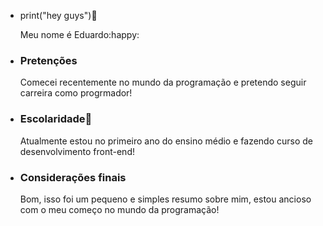 + print("hey guys"):wave:

  Meu nome é Eduardo:happy:

+ ### Pretenções

  Comecei recentemente no mundo da programação e pretendo seguir carreira como progrmador!

+ ### Escolaridade:school:

  Atualmente estou no primeiro ano do ensino médio e fazendo curso de desenvolvimento front-end!

+ ### Considerações finais

  Bom, isso foi um pequeno e simples resumo sobre mim, estou ancioso com o meu começo no mundo da programação!